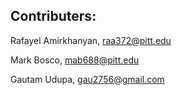 ## Contributers:
Rafayel Amirkhanyan, raa372@pitt.edu

Mark Bosco, mab688@pitt.edu

Gautam Udupa, gau2756@gmail.com


